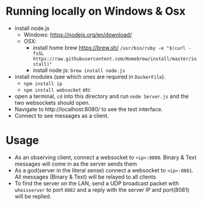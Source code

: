 Running locally on Windows & Osx
========================
- install node.js 
	- Windows: https://nodejs.org/en/download/ 
	- OSX: 
		- install home brew https://brew.sh/ `/usr/bin/ruby -e "$(curl -fsSL https://raw.githubusercontent.com/Homebrew/install/master/install)"
`
		- install node js: `brew install node.js`
- install modules (see which ones are required in `DockerFile`).
	- `npm install ip`
	- `npm install websocket` etc
- open a terminal, `cd` into this directory and run `node Server.js` and the two websockets should open. 
- Navigate to http://localhost:8080/ to see the test interface.
- Connect to see messages as a client.

Usage
=========================
- As an observing client, connect a websocket to `<ip>:8080`. Binary & Text messages will come in as the server sends them
- As a god(server in the literal sense) connect a websocket to `<ip>:8081`. All messages (Binary & Text) will be relayed to all clients
- To find the server on the LAN, send a UDP broadcast packet with `whoisserver` to port `8082` and a reply with the server IP and port(8081) will be replied.
